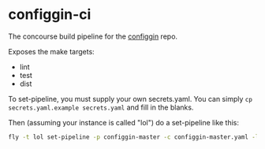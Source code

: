 # configgin-ci

The concourse build pipeline for the [configgin](https://github.com/SUSE/configgin) repo.

Exposes the make targets:
- lint
- test
- dist

To set-pipeline, you must supply your own secrets.yaml.
You can simply `cp secrets.yaml.example secrets.yaml` and fill in the blanks.

Then (assuming your instance is called "lol") do a set-pipeline like this:

```bash
fly -t lol set-pipeline -p configgin-master -c configgin-master.yaml -l secrets.yaml
```
